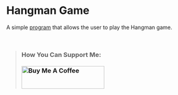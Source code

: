 # Hangman Game

A simple [program](https://mariama-github.github.io/hangman-game/) that allows the user to play the Hangman game.

<br>

>### How You Can Support Me: <br><br><a href="https://www.buymeacoffee.com/mariashuruima" target="_blank"><img src="https://cdn.buymeacoffee.com/buttons/v2/default-red.png" alt="Buy Me A Coffee" style="height: 60px !important;width: 217px !important;" ></a>
